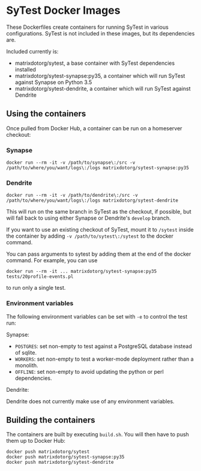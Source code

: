 # SyTest Docker Images

These Dockerfiles create containers for running SyTest in various
configurations. SyTest is not included in these images, but its dependencies
are.

Included currently is:

- matrixdotorg/sytest, a base container with SyTest dependencies installed
- matrixdotorg/sytest-synapse:py35, a container which will run SyTest against Synapse on Python 3.5
- matrixdotorg/sytest-dendrite, a container which will run SyTest against Dendrite

## Using the containers

Once pulled from Docker Hub, a container can be run on a homeserver checkout:

### Synapse

```
docker run --rm -it -v /path/to/synapse\:/src -v /path/to/where/you/want/logs\:/logs matrixdotorg/sytest-synapse:py35
```

### Dendrite

```
docker run --rm -it -v /path/to/dendrite\:/src -v /path/to/where/you/want/logs\:/logs matrixdotorg/sytest-dendrite
```

This will run on the same branch in SyTest as the checkout, if possible, but
will fall back to using either Synapse or Dendrite's `develop` branch.

If you want to use an existing checkout of SyTest, mount it to `/sytest` inside
the container by adding `-v /path/to/sytest\:/sytest` to the docker command.

You can pass arguments to sytest by adding them at the end of the docker
command. For example, you can use

```
docker run --rm -it ... matrixdotorg/sytest-synapse:py35 tests/20profile-events.pl
```

to run only a single test.

### Environment variables

The following environment variables can be set with `-e` to control the test run:

Synapse:

 * `POSTGRES`: set non-empty to test against a PostgreSQL database instead of sqlite.
 * `WORKERS`: set non-empty to test a worker-mode deployment rather than a
   monolith.
 * `OFFLINE`: set non-empty to avoid updating the python or perl dependencies.

Dendrite:

Dendrite does not currently make use of any environment variables.

## Building the containers

The containers are built by executing `build.sh`. You will then have to push
them up to Docker Hub:

```
docker push matrixdotorg/sytest
docker push matrixdotorg/sytest-synapse:py35
docker push matrixdotorg/sytest-dendrite
```
